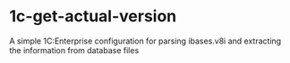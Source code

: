 # 1c-get-actual-version
A simple 1C:Enterprise configuration for parsing ibases.v8i and extracting the information from database files
